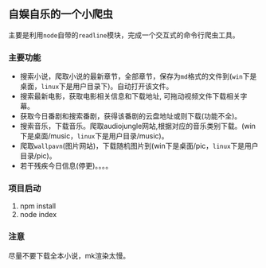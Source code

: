## 自娱自乐的一个小爬虫

主要是利用`node`自带的`readline`模块，完成一个交互式的命令行爬虫工具。

### 主要功能

* 搜索小说，爬取小说的最新章节，全部章节，保存为`md`格式的文件到(`win`下是桌面，`linux`下是用户目录下)。自动打开该文件。
* 搜索最新电影，获取电影相关信息和下载地址, 可拖动视频文件下载相关字幕。
* 获取今日番剧和搜索番剧，获得该番剧的云盘地址或则下载(功能不全)。
* 搜索音乐，下载音乐。爬取audiojungle网站,根据对应的音乐类别下载。(win下是桌面/music，`linux`下是用户目录/music)。
* 爬取`wallpavn`(图片网站)，下载随机图片到(win下是桌面/pic，`linux`下是用户目录/pic)。
* 若干残疾今日信息(停更)。。。。

### 项目启动

1. npm install 
2. node index

### 注意

尽量不要下载全本小说，mk渲染太慢。

